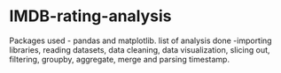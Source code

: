 # IMDB-rating-analysis
Packages used - pandas and matplotlib.
list of analysis done -importing libraries, reading datasets, data cleaning, data visualization, slicing out, filtering, groupby, aggregate, merge and parsing timestamp.
